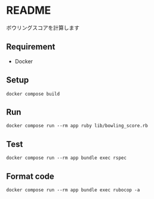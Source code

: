 # README
ボウリングスコアを計算します

## Requirement

* Docker

## Setup
```shell
docker compose build
```

## Run
```shell
docker compose run --rm app ruby lib/bowling_score.rb
```

## Test
```shell
docker compose run --rm app bundle exec rspec
```

## Format code
```shell
docker compose run --rm app bundle exec rubocop -a
```
